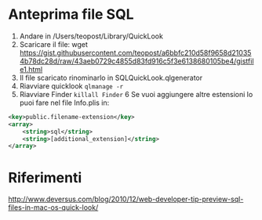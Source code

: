 # Anteprima file SQL

1. Andare in /Users/teopost/Library/QuickLook
2. Scaricare il file: 
wget https://gist.githubusercontent.com/teopost/a6bbfc210d58f9658d210354b78dc28d/raw/43aeb0729c4855d83fd916c5f3e6138680105be4/gistfile1.html
3. Il file scaricato rinominarlo in SQLQuickLook.qlgenerator
4. Riavviare quicklook ```qlmanage -r```
5. Riavviare Finder ```killall Finder```
6 Se vuoi aggiungere altre estensioni lo puoi fare nel file Info.plis in:

 ```xml
 <key>public.filename-extension</key>
 <array>
     <string>sql</string>
     <string>[additional_extension]</string>
 </array>
 ```


# Riferimenti

http://www.deversus.com/blog/2010/12/web-developer-tip-preview-sql-files-in-mac-os-quick-look/
